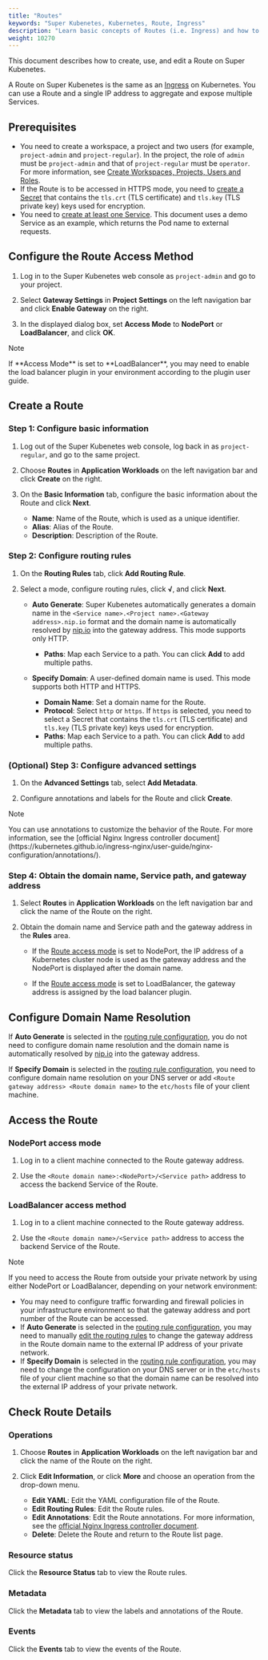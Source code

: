 ```yaml
---
title: "Routes"
keywords: "Super Kubenetes, Kubernetes, Route, Ingress"
description: "Learn basic concepts of Routes (i.e. Ingress) and how to create Routes in Super Kubenetes."
weight: 10270
---
```


This document describes how to create, use, and edit a Route on Super Kubenetes.

A Route on Super Kubenetes is the same as an [Ingress](https://kubernetes.io/docs/concepts/services-networking/ingress/#what-is-ingress) on Kubernetes. You can use a Route and a single IP address to aggregate and expose multiple Services.

## Prerequisites

- You need to create a workspace, a project and two users (for example, `project-admin` and `project-regular`). In the project, the role of `admin` must be `project-admin` and that of `project-regular` must be `operator`. For more information, see [Create Workspaces, Projects, Users and Roles](/docs/v3.3/quick-start/create-workspace-and-project/).
- If the Route is to be accessed in HTTPS mode, you need to [create a Secret](/docs/v3.3/project-user-guide/configuration/secrets/) that contains the `tls.crt` (TLS certificate) and `tls.key` (TLS private key) keys used for encryption.
- You need to [create at least one Service](/docs/v3.3/project-user-guide/application-workloads/services/). This document uses a demo Service as an example, which returns the Pod name to external requests.

## Configure the Route Access Method

1. Log in to the Super Kubenetes web console as `project-admin` and go to your project.

2. Select **Gateway Settings** in **Project Settings** on the left navigation bar and click **Enable Gateway** on the right.

3. In the displayed dialog box, set **Access Mode** to **NodePort** or **LoadBalancer**, and click **OK**.

  <div className="notices note">
    <p>Note</p>
    <div>
      If **Access Mode** is set to **LoadBalancer**, you may need to enable the load balancer plugin in your environment according to the plugin user guide.
    </div>
  </div>

## Create a Route

### Step 1: Configure basic information

1. Log out of the Super Kubenetes web console, log back in as `project-regular`, and go to the same project.

2. Choose **Routes** in **Application Workloads** on the left navigation bar and click **Create** on the right.

3. On the **Basic Information** tab, configure the basic information about the Route and click **Next**.
   * **Name**: Name of the Route, which is used as a unique identifier.
   * **Alias**: Alias of the Route.
   * **Description**: Description of the Route.

### Step 2: Configure routing rules

1. On the **Routing Rules** tab, click **Add Routing Rule**.

2. Select a mode, configure routing rules, click **√**, and click **Next**.

   * **Auto Generate**: Super Kubenetes automatically generates a domain name in the `<Service name>.<Project name>.<Gateway address>.nip.io` format and the domain name is automatically resolved by [nip.io](https://nip.io/) into the gateway address. This mode supports only HTTP.
     
     * **Paths**: Map each Service to a path. You can click **Add** to add multiple paths.
     
   * **Specify Domain**: A user-defined domain name is used. This mode supports both HTTP and HTTPS.
     
     * **Domain Name**: Set a domain name for the Route.
     * **Protocol**: Select `http` or `https`. If `https` is selected, you need to select a Secret that contains the `tls.crt` (TLS certificate) and `tls.key` (TLS private key) keys used for encryption.
     * **Paths**: Map each Service to a path. You can click **Add** to add multiple paths.

### (Optional) Step 3: Configure advanced settings

1. On the **Advanced Settings** tab, select **Add Metadata**.

2. Configure annotations and labels for the Route and click **Create**.

  <div className="notices note">
    <p>Note</p>
    <div>
      You can use annotations to customize the behavior of the Route. For more information, see the [official Nginx Ingress controller document](https://kubernetes.github.io/ingress-nginx/user-guide/nginx-configuration/annotations/).
    </div>
  </div>

### Step 4: Obtain the domain name, Service path, and gateway address

1. Select **Routes** in **Application Workloads** on the left navigation bar and click the name of the Route on the right.

2. Obtain the domain name and Service path and the gateway address in the **Rules** area.

   * If the [Route access mode](#configure-the-route-access-method) is set to NodePort, the IP address of a Kubernetes cluster node is used as the gateway address and the NodePort is displayed after the domain name.

   * If the [Route access mode](#configure-the-route-access-method) is set to LoadBalancer, the gateway address is assigned by the load balancer plugin.

## Configure Domain Name Resolution

If **Auto Generate** is selected in the [routing rule configuration](#step-2-configure-route-rules), you do not need to configure domain name resolution and the domain name is automatically resolved by [nip.io](https://nip.io/) into the gateway address.

If **Specify Domain** is selected in the [routing rule configuration](#step-2-configure-route-rules), you need to configure domain name resolution on your DNS server or add `<Route gateway address> <Route domain name>` to the `etc/hosts` file of your client machine.

## Access the Route

### NodePort access mode

1. Log in to a client machine connected to the Route gateway address.

2. Use the `<Route domain name>:<NodePort>/<Service path>` address to access the backend Service of the Route.

### LoadBalancer access method

1. Log in to a client machine connected to the Route gateway address.

2. Use the `<Route domain name>/<Service path>` address to access the backend Service of the Route.

<div className="notices note">
  <p>Note</p>
  <div>
    <p>
    If you need to access the Route from outside your private network by using either NodePort or LoadBalancer, depending on your network environment:
    </p>
    <ul>
    <li>You may need to configure traffic forwarding and firewall policies in your infrastructure environment so that the gateway address and port number of the Route can be accessed.</li>
    <li>If <b>Auto Generate</b> is selected in the <a href="#step-2-configure-routing-rules">routing rule configuration</a>, you may need to manually <a href="#edit-the-route">edit the routing rules</a> to change the gateway address in the Route domain name to the external IP address of your private network.</li>
    <li>If <b>Specify Domain</b> is selected in the <a href="#step-2-configure-routing-rules">routing rule configuration</a>, you may need to change the configuration on your DNS server or in the <code>etc/hosts</code> file of your client machine so that the domain name can be resolved into the external IP address of your private network.</li>
    </ul>
  </div>
</div>


## Check Route Details

### Operations

1. Choose **Routes** in **Application Workloads** on the left navigation bar and click the name of the Route on the right.

2. Click **Edit Information**, or click **More** and choose an operation from the drop-down menu. 
   * **Edit YAML**: Edit the YAML configuration file of the Route.
   * **Edit Routing Rules**: Edit the Route rules.
   * **Edit Annotations**: Edit the Route annotations. For more information, see the [official Nginx Ingress controller document](https://kubernetes.github.io/ingress-nginx/user-guide/nginx-configuration/annotations/).
   * **Delete**: Delete the Route and return to the Route list page.

### Resource status

Click the **Resource Status** tab to view the Route rules.

### Metadata

Click the **Metadata** tab to view the labels and annotations of the Route.

### Events

Click the **Events** tab to view the events of the Route.


